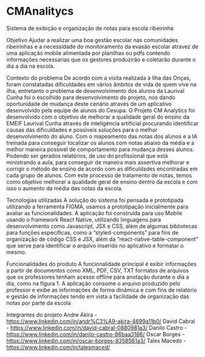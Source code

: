 # CMAnalitycs
 Sistema de exibição e organização de notas para escola ribeirinha 

Objetivo 
 Ajudar a realizar uma boa gestão escolar nas comunidades ribeirinhas e a necessidade do monitoramento da evasão escolar atravez de uma aplicação mobile alimentada por planilhas ou pdfs contendo informações necessarias que os gestores produzirão e coletarão durante o dia a dia na escola. 

Contexto do problema
 De acordo com a visita realizada à Ilha das Onças, foram constatadas dificuldades em vários âmbitos de vida de quem vive na ilha, entretanto o problema de desenvolvimento dos alunos da Laurival Cunha foi o escolhido para desenvolvimento do projeto, nos dando oportunidade de mudança deste cenário através de um aplicativo desenvolvido pela equipe de alunos do Cesupa. O Projeto CM Analytics foi desenvolvido com o objetivo de melhorar a qualidade geral do ensino da EMEIF Laurival Cunha através de inteligência artificial procurando identificar causas das dificuldades e possíveis soluções para o melhor desenvolvimento do aluno. Com o mapeamento das notas dos alunos e a IA treinada para conseguir localizar os alunos com notas abaixo da média e a melhor maneira possível de comportamento para mudança desses alunos. Podendo ser gerados relatórios, de uso do profissional que está ministrando a aula, para conseguir de maneira mais assertiva melhorar e corrigir o método de ensino de acordo com as dificuldades encontradas em cada grupo de alunos. Com este processo de tratamento de notas, temos como objetivo melhorar a qualidade geral de ensino dentro da escola  e com isso o aumento da média das notas da escola.

  
Tecnologias utilizadas
 A solução do sistema foi pensada e prototipada utilizando a ferramenta FIGMA, usamos a prototipação inicialmente para avaliar as funcionalidades. A aplicação foi construída para uso Mobile usando o framework React Native, utilizando linguagens para desenvolvimento como Javascript, JSX e CSS, além de algumas bibliotecas para funções específicas, como a “styled-components” para fins de organização de código CSS e JSX, além da “react-native-table-component” que serve para identificar o arquivo inserido no aplicativo e formatar o mesmo.

Funcionalidades do produto
  A funcionalidade principal é exibir informações a partir de documentos como XML, PDF, CSV, TXT formatos de arquivos que os professores tenham acesso offline para anotação durante o dia a dia, como na figura 1. A aplicação consome o arquivo produzido pelo professor e exibe as informações de forma dinâmica e com fins de relatório e gestão de informações tendo em vista a facilidade de organização das notas por parte da escola

Integrantes do projeto
 Andre Akira - https://www.linkedin.com/in/andr%C3%A9-akira-4699a11b0/
 David Cabral - https://www.linkedin.com/in/david-cabral-0880981a3/
 Danilo Castro - https://www.linkedin.com/in/danilo-castro-86baa3186/
 Oscar Borges - https://www.linkedin.com/in/oscar-borges-8358561a3/
 Tales Macedo - https://www.linkedin.com/in/talesmaced/
